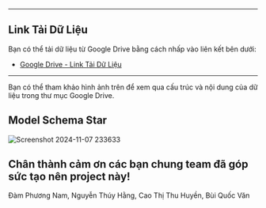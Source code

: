 
---

## Link Tải Dữ Liệu

Bạn có thể tải dữ liệu từ Google Drive bằng cách nhấp vào liên kết bên dưới:

- [Google Drive - Link Tải Dữ Liệu](https://drive.google.com/drive/folders/1NoJJooV9QwAs69Vql5CkZ82RaGb2KuEr?usp=sharing)

---

Bạn có thể tham khảo hình ảnh trên để xem qua cấu trúc và nội dung của dữ liệu trong thư mục Google Drive.


## Model Schema Star
![Screenshot 2024-11-07 233633](https://github.com/user-attachments/assets/e4085d32-5190-4967-a636-a16215448107)


## Chân thành cảm ơn các bạn chung team đã góp sức tạo nên project này!
Đàm Phương Nam, Nguyễn Thúy Hằng, Cao Thị Thu Huyền, Bùi Quốc Văn
